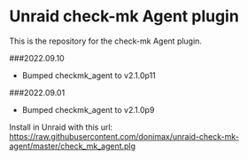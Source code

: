 # Unraid check-mk Agent plugin

This is the repository for the check-mk Agent plugin.


###2022.09.10
- Bumped checkmk_agent to v2.1.0p11

###2022.09.01
- Bumped checkmk_agent to v2.1.0p9

Install in Unraid with this url:
https://raw.githubusercontent.com/donimax/unraid-check-mk-agent/master/check_mk_agent.plg
